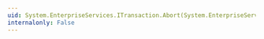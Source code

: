 ```yaml
---
uid: System.EnterpriseServices.ITransaction.Abort(System.EnterpriseServices.BOID@,System.Int32,System.Int32)
internalonly: False
---
```

